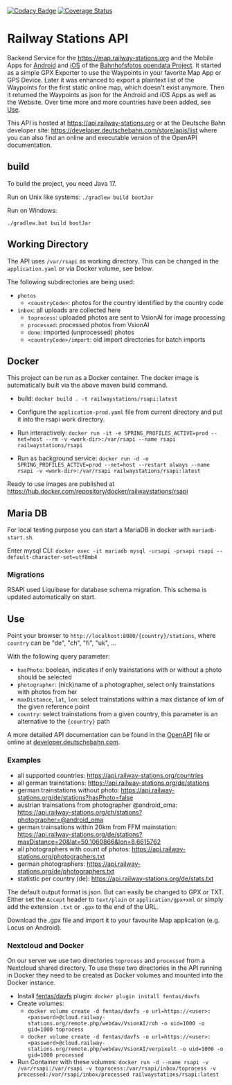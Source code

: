 [![Codacy Badge](https://api.codacy.com/project/badge/Grade/b9882fcf1221409680f36afe2c85fcba)](https://www.codacy.com/gh/RailwayStations/RSAPI?utm_source=github.com&amp;utm_medium=referral&amp;utm_content=RailwayStations/RSAPI&amp;utm_campaign=Badge_Grade) [![Coverage Status](https://coveralls.io/repos/github/RailwayStations/RSAPI/badge.svg?branch=master)](https://coveralls.io/github/RailwayStations/RSAPI?branch=master) 

# Railway Stations API
Backend Service for the https://map.railway-stations.org and the Mobile Apps for [Android](https://github.com/RailwayStations/RSAndroidApp) and [iOS](https://github.com/RailwayStations/Bahnhofsfotos) of the [Bahnhofsfotos opendata Project](https://github.com/RailwayStations).
It started as a simple GPX Exporter to use the Waypoints in your favorite Map App or GPS Device.
Later it was enhanced to export a plaintext list of the Waypoints for the first static online map, which doesn't exist anymore.
Then it returned the Waypoints as json for the Android and iOS Apps as well as the Website.
Over time more and more countries have been added, see [Use](#use).

This API is hosted at https://api.railway-stations.org or at the Deutsche Bahn developer site: https://developer.deutschebahn.com/store/apis/list where you can also find an online and executable version of the OpenAPI documentation.

## build
To build the project, you need Java 17.

Run on Unix like systems:
```./gradlew build bootJar```

Run on Windows:

```./gradlew.bat build bootJar```

## Working Directory

The API uses `/var/rsapi` as working directory. This can be changed in the `application.yaml` or via Docker volume, see below.

The following subdirectories are being used:

- `photos`
  - `<countryCode>`: photos for the country identified by the country code
- `inbox`: all uploads are collected here
  - `toprocess`: uploaded photos are sent to VsionAI for image processing
  - `processed`: processed photos from VsionAI
  - `done`: imported (unprocessed) photos
  - `<countryCode>/import`: old import directories for batch imports

## Docker
This project can be run as a Docker container. The docker image is automatically built via the above maven build command.

- build:
  ```docker build . -t railwaystations/rsapi:latest```

- Configure the ```application-prod.yaml``` file from current directory and put it into the rsapi work directory.
    
- Run interactively:
  ```docker run -it -e SPRING_PROFILES_ACTIVE=prod --net=host --rm -v <work-dir>:/var/rsapi --name rsapi railwaystations/rsapi```

- Run as background service:
  ```docker run -d -e SPRING_PROFILES_ACTIVE=prod --net=host --restart always --name rsapi -v <work-dir>:/var/rsapi railwaystations/rsapi:latest```
 
Ready to use images are published at https://hub.docker.com/repository/docker/railwaystations/rsapi

## Maria DB

For local testing purpose you can start a MariaDB in docker with `mariadb-start.sh`.

Enter mysql CLI:
`docker exec -it mariadb mysql -ursapi -prsapi rsapi --default-character-set=utf8mb4`

### Migrations

RSAPI used Liquibase for database schema migration. This schema is updated automatically on start.

## Use
Point your browser to `http://localhost:8080/{country}/stations`, where `country` can be "de", "ch", "fi", "uk", ...

With the following query parameter:
- `hasPhoto`: boolean, indicates if only trainstations with or without a photo should be selected
- `photographer`: (nick)name of a photographer, select only trainstations with photos from her
- `maxDistance`, `lat`, `lon`: select trainstations within a max distance of km of the given reference point
- `country`: select trainstations from a given country, this parameter is an alternative to the `{country}` path

A more detailed API documentation can be found in the [OpenAPI](src/main/resources/static/openapi.yaml) file or online at [developer.deutschebahn.com](https://developer.deutschebahn.com/store/apis/list).

### Examples
- all supported countries: https://api.railway-stations.org/countries
- all german trainstations: https://api.railway-stations.org/de/stations
- german trainstations without photo: https://api.railway-stations.org/de/stations?hasPhoto=false
- austrian trainsations from photographer @android_oma: https://api.railway-stations.org/ch/stations?photographer=@android_oma
- german trainsations within 20km from FFM mainstation: https://api.railway-stations.org/de/stations?maxDistance=20&lat=50.1060866&lon=8.6615762
- all photographers with count of photos: https://api.railway-stations.org/photographers.txt
- german photographers: https://api.railway-stations.org/de/photographers.txt
- statistic per country (de): https://api.railway-stations.org/de/stats.txt

The default output format is json. But can easily be changed to GPX or TXT. Either set the `Accept` header to `text/plain` or `application/gpx+xml` or simply add the extension `.txt` or `.gpx` to the end of the URL.

Download the .gpx file and import it to your favourite Map application (e.g. Locus on Android).

### Nextcloud and Docker

On our server we use two directories `toprocess` and `processed` from a Nextcloud shared directory. To use these two directories in the API running in Docker they need to be created as Docker volumes and mounted into the Docker instance.

- Install [fentas/davfs](https://github.com/fentas/docker-volume-davfs) plugin: `docker plugin install fentas/davfs`
- Create volumes:
  - `docker volume create -d fentas/davfs -o url=https://<user>:<password>@cloud.railway-stations.org/remote.php/webdav/VsionAI/roh -o uid=1000 -o gid=1000 toprocess`
  - `docker volume create -d fentas/davfs -o url=https://<user>:<password>@cloud.railway-stations.org/remote.php/webdav/VsionAI/verpixelt -o uid=1000 -o gid=1000 processed`
- Run Container with these volumes: `docker run -d --name rsapi -v /var/rsapi:/var/rsapi -v toprocess:/var/rsapi/inbox/toprocess -v processed:/var/rsapi/inbox/processed railwaystations/rsapi:latest`
